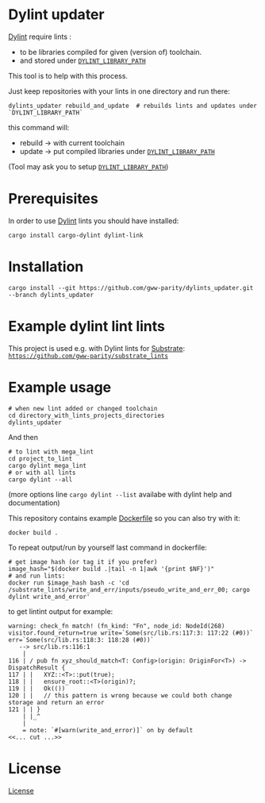 # Dylint updater

[Dylint] require lints :

* to be libraries compiled for given (version of) toolchain.
* and stored under [`DYLINT_LIBRARY_PATH`](https://github.com/trailofbits/dylint#how-libraries-are-found)

This tool is to help with this process.

Just keep repositories with your lints in one directory and run there:

```
dylints_updater rebuild_and_update  # rebuilds lints and updates under `DYLINT_LIBRARY_PATH`
```

this command will:

* rebuild -> with current toolchain
* update -> put compiled libraries under [`DYLINT_LIBRARY_PATH`]

(Tool may ask you to setup [`DYLINT_LIBRARY_PATH`](https://github.com/trailofbits/dylint#how-libraries-are-found))

# Prerequisites

In order to use [Dylint] lints you should have installed:

```
cargo install cargo-dylint dylint-link
```

# Installation

```
cargo install --git https://github.com/gww-parity/dylints_updater.git --branch dylints_updater
```

# Example dylint lint lints

This project is used e.g. with Dylint lints for [Substrate]: [`https://github.com/gww-parity/substrate_lints`](https://github.com/gww-parity/substrate_lints)

# Example usage

```
# when new lint added or changed toolchain
cd directory_with_lints_projects_directories
dylints_updater
```

And then

```
# to lint with mega_lint
cd project_to_lint
cargo dylint mega_lint
# or with all lints
cargo dylint --all
```

(more options line `cargo dylint --list`  availabe with dylint help and documentation)

This repository contains example [Dockerfile](Dockerfile) so you can also try with it:

```
docker build .
```

To repeat output/run by yourself last command in dockerfile:

```
# get image hash (or tag it if you prefer)
image_hash="$(docker build .|tail -n 1|awk '{print $NF}')"
# and run lints:
docker run $image_hash bash -c 'cd /substrate_lints/write_and_err/inputs/pseudo_write_and_err_00; cargo dylint write_and_error'
```

to get lintint output for example:

```
warning: check_fn match! (fn_kind: "Fn", node_id: NodeId(268) visitor.found_return=true write=`Some(src/lib.rs:117:3: 117:22 (#0))` err=`Some(src/lib.rs:118:3: 118:28 (#0))`
   --> src/lib.rs:116:1
    |
116 | / pub fn xyz_should_match<T: Config>(origin: OriginFor<T>) -> DispatchResult {
117 | |   XYZ::<T>::put(true);
118 | |   ensure_root::<T>(origin)?;
119 | |   Ok(())
120 | |   // this pattern is wrong because we could both change storage and return an error
121 | | }
    | |_^
    |
    = note: `#[warn(write_and_error)]` on by default
<<... cut ...>>
```


# License

[License](LICENSE)


[Dylint]: https://github.com/trailofbits/dylint
[Substrate]: https://www.substrate.io/
[`DYLINT_LIBRARY_PATH`]: https://github.com/trailofbits/dylint#how-libraries-are-found
